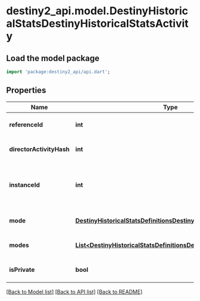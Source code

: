 # destiny2_api.model.DestinyHistoricalStatsDestinyHistoricalStatsActivity

## Load the model package
```dart
import 'package:destiny2_api/api.dart';
```

## Properties
Name | Type | Description | Notes
------------ | ------------- | ------------- | -------------
**referenceId** | **int** | Hash ID that can be looked up in the DestinyActivityTable. | [optional] [default to null]
**directorActivityHash** | **int** |  | [optional] [default to null]
**instanceId** | **int** | This value can be used to get additional data about this activity such as who else was playing. | [optional] [default to null]
**mode** | [**DestinyHistoricalStatsDefinitionsDestinyActivityModeType**](DestinyHistoricalStatsDefinitionsDestinyActivityModeType.md) | Indicates the game mode of the activity. | [optional] [default to null]
**modes** | [**List&lt;DestinyHistoricalStatsDefinitionsDestinyActivityModeType&gt;**](DestinyHistoricalStatsDefinitionsDestinyActivityModeType.md) |  | [optional] [default to []]
**isPrivate** | **bool** | Whether or not the match was a private match. | [optional] [default to null]

[[Back to Model list]](../README.md#documentation-for-models) [[Back to API list]](../README.md#documentation-for-api-endpoints) [[Back to README]](../README.md)


